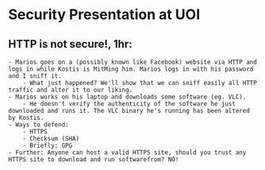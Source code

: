 Security Presentation at UOI
============================

## HTTP is not secure!, 1hr:
    - Marios goes on a (possibly known like Facebook) website via HTTP and logs in while Kostis is MitMing him. Marios logs in with his password and I sniff it.
        - What just happened? We'll show that we can sniff easily all HTTP traffic and alter it to our liking.
    - Marios works on his laptop and downloads some software (eg. VLC).
        - He doesn't verify the authenticity of the software he just downloaded and runs it. The VLC binary he's running has been altered by Kostis.
    - Ways to defend:
        - HTTPS
        - Checksum (SHA)
        - Briefly: GPG
    - Further: Anyone can host a valid HTTPS site, should you trust any HTTPS site to download and run softwarefrom? NO!
